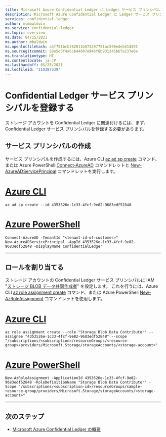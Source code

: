 ```yaml
---
title: Microsoft Azure Confidential Ledger に Ledger サービス プリンシパルを登録する
description: Microsoft Azure Confidential Ledger に Ledger サービス プリンシパルを登録する
services: confidential-ledger
author: msmbaldwin
ms.service: confidential-ledger
ms.topic: overview
ms.date: 04/15/2021
ms.author: mbaldwin
ms.openlocfilehash: a4f751bcb262011b073207751ac590edeb41d391
ms.sourcegitcommit: 58e5d3f4a6cb44607e946f6b931345b6fe237e0e
ms.translationtype: HT
ms.contentlocale: ja-JP
ms.lasthandoff: 05/25/2021
ms.locfileid: "110387639"
---
```

# <a name="register-a-confidential-ledger-service-principal"></a>Confidential Ledger サービス プリンシパルを登録する

ストレージ アカウントを Confidential Ledger に関連付けるには、まず、Confidential Ledger サービス プリンシパルを登録する必要があります。

## <a name="create-a-service-principal"></a>サービス プリンシパルの作成

サービス プリンシパルを作成するには、Azure CLI [az ad sp create](/cli/azure/ad/sp#az_ad_sp_create) コマンド、または Azure PowerShell [Connect-AzureAD](/powershell/module/azuread/connect-azuread) コマンドレットと [New-AzureADServicePrincipal](/powershell/module/azuread/new-azureadserviceprincipal) コマンドレットを実行します。

# <a name="azure-cli"></a>[Azure CLI](#tab/azure-cli)
```azurecli-interactive
az ad sp create --id 4353526e-1c33-4fcf-9e82-9683edf52848
```
# <a name="azure-powershell"></a>[Azure PowerShell](#tab/azurepowershell)

```azurepowershell-interactive
Connect-AzureAD -TenantId "<tenant-id-of-customer>"
New-AzureADServicePrincipal -AppId 4353526e-1c33-4fcf-9e82-9683edf52848 -DisplayName ConfidentialLedger
```
---

## <a name="assign-roles"></a>ロールを割り当てる

ストレージ アカウントの Confidential Ledger サービス プリンシパルに IAM "[ストレージ BLOB データ共同作成者](../role-based-access-control/built-in-roles.md#storage-blob-data-contributor)" を設定します。 これを行うには、Azure CLI [az role assignment create](/cli/azure/role/assignment) コマンド、または Azure PowerShell [New-AzRoleAssignment](/powershell/module/az.resources/new-azroleassignment) コマンドレットを使用します。

# <a name="azure-cli"></a>[Azure CLI](#tab/azure-cli)
```azurecli-interactive
az role assignment create --role "Storage Blob Data Contributor" --assignee "4353526e-1c33-4fcf-9e82-9683edf52848" --scope "/subscriptions/<subscription>/resourceGroups/<resource-group>/providers/Microsoft.Storage/storageAccounts/<storage-account>"
```
# <a name="azure-powershell"></a>[Azure PowerShell](#tab/azurepowershell)

```azurepowershell-interactive
New-AzRoleAssignment -ApplicationId 4353526e-1c33-4fcf-9e82-9683edf52848 -RoleDefinitionName "Storage Blob Data Contributor" -Scope "/subscriptions/<subscription-id>/resourceGroups/sample-resource-group/providers/Microsoft.Storage/storageAccounts/<storage-account>"
```
---

## <a name="next-steps"></a>次のステップ

- [Microsoft Azure Confidential Ledger の概要](overview.md)
